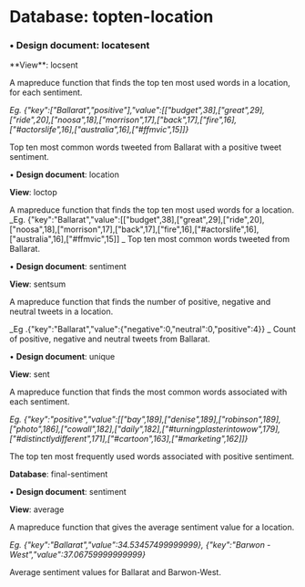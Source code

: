 <h1><b>Database:</b> topten-location</h1>

<h3>•	<b>Design document</b>: locatesent</h3>
<p>
**View**: locsent

A mapreduce function that finds the top ten most used words in a location, for each sentiment. 

_Eg. {"key":["Ballarat","positive"],"value":[["budget",38],["great",29],["ride",20],["noosa",18],["morrison",17],["back",17],["fire",16],["#actorslife",16],["australia",16],["#ffmvic",15]]}_ 

Top ten most common words tweeted from Ballarat with a positive tweet sentiment.
<p>


•	**Design document**: location

**View**: loctop

A mapreduce function that finds the top ten most used words for a location.
_Eg. {"key":"Ballarat","value":[["budget",38],["great",29],["ride",20],["noosa",18],["morrison",17],["back",17],["fire",16],["#actorslife",16],["australia",16],["#ffmvic",15]]
_
Top ten most common words tweeted from Ballarat.



•	**Design document**: sentiment

**View**: sentsum

A mapreduce function that finds the number of positive, negative and neutral tweets in a location.

_Eg .{"key":"Ballarat","value":{"negative":0,"neutral":0,"positive":4}}
_
Count of positive, negative and neutral tweets from Ballarat.



•	**Design document**: unique

**View**: sent

A mapreduce function that finds the most common words associated with each sentiment.

_Eg. {"key":"positive","value":[["bay",189],["denise",189],["robinson",189],["photo",186],["cowall",182],["daily",182],["#turningplasterintowow",179],["#distinctlydifferent",171],["#cartoon",163],["#marketing",162]]}_

The top ten most frequently used words associated with positive sentiment.








**Database**: final-sentiment

•	**Design document**: sentiment

**View**: average

A mapreduce function that gives the average sentiment value for a location.

_Eg. {"key":"Ballarat","value":34.53457499999999},
{"key":"Barwon - West","value":37.06759999999999}_

Average sentiment values for Ballarat and Barwon-West.


	

